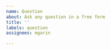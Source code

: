 ```yaml
---
name: Question
about: Ask any question in a free form
title: ''
labels: question
assignees: mgarin

---
```



